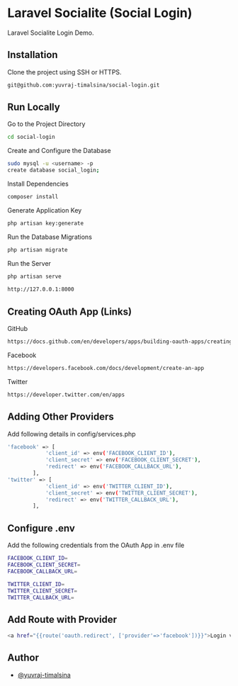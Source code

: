 
# Laravel Socialite (Social Login)

 Laravel Socialite Login Demo.



## Installation

Clone the project using SSH or HTTPS.

```bash
git@github.com:yuvraj-timalsina/social-login.git
```
    
## Run Locally

Go to the Project Directory

```bash
cd social-login
```
Create and Configure the Database

```bash
sudo mysql -u <username> -p
create database social_login;
```
Install Dependencies

```bash
composer install
```

Generate Application Key

```bash
php artisan key:generate
```

Run the Database Migrations

```bash
php artisan migrate
```

Run the Server

```bash
php artisan serve
  
http://127.0.0.1:8000
```


## Creating OAuth App (Links)
GitHub
```bash
https://docs.github.com/en/developers/apps/building-oauth-apps/creating-an-oauth-app
```
Facebook
```bash
https://developers.facebook.com/docs/development/create-an-app
```
Twitter
```bash
https://developer.twitter.com/en/apps
```
## Adding Other Providers

Add following details in config/services.php
```bash
'facebook' => [
            'client_id' => env('FACEBOOK_CLIENT_ID'),
            'client_secret' => env('FACEBOOK_CLIENT_SECRET'),
            'redirect' => env('FACEBOOK_CALLBACK_URL'),
        ],
'twitter' => [
            'client_id' => env('TWITTER_CLIENT_ID'),
            'client_secret' => env('TWITTER_CLIENT_SECRET'),
            'redirect' => env('TWITTER_CALLBACK_URL'),
        ],
```
## Configure .env
Add the following credentials from the OAuth App in .env file

```bash
FACEBOOK_CLIENT_ID=
FACEBOOK_CLIENT_SECRET=
FACEBOOK_CALLBACK_URL=

TWITTER_CLIENT_ID=
TWITTER_CLIENT_SECRET=
TWITTER_CALLBACK_URL=
```
## Add Route with Provider
```bash
<a href="{{route('oauth.redirect', ['provider'=>'facebook'])}}">Login via Facebook</a>
```
## Author

- [@yuvraj-timalsina](https://www.github.com/yuvraj-timalsina)
